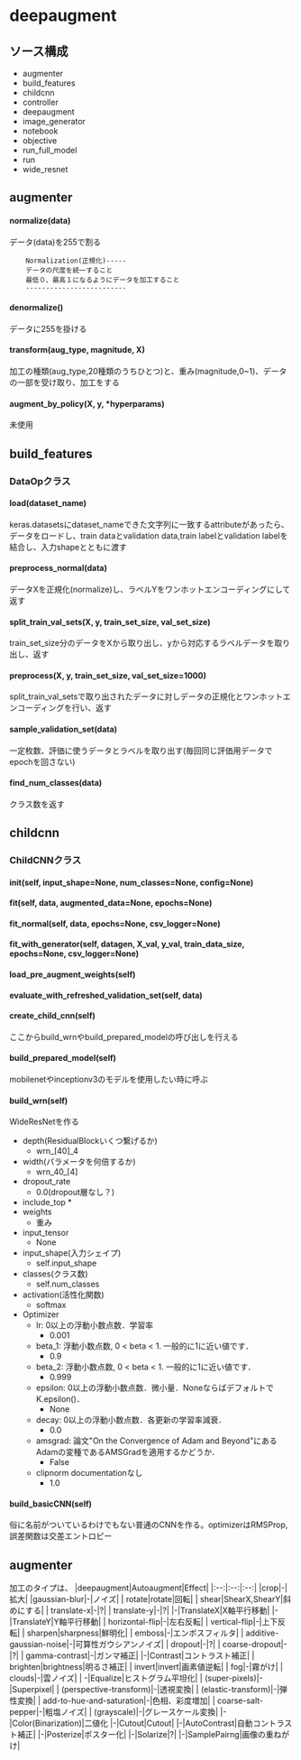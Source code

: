 # deepaugment
## ソース構成
* augmenter
* build_features
* childcnn
* controller
* deepaugment
* image_generator
* notebook
* objective
* run_full_model
* run
* wide_resnet

## augmenter
#### normalize(data)
データ(data)を255で割る
```
    Normalization(正規化)-----
    データの尺度を統一すること
    最低０、最高１になるようにデータを加工すること
    -------------------------
```

#### denormalize()
データに255を掛ける

#### transform(aug_type, magnitude, X)
加工の種類(aug_type,20種類のうちひとつ)と、重み(magnitude,0~1)、データの一部を受け取り、加工をする
#### augment_by_policy(X, y, *hyperparams)
未使用


## build_features
### DataOpクラス
#### load(dataset_name)
keras.datasetsにdataset_nameできた文字列に一致するattributeがあったら、
データをロードし、train dataとvalidation data,train labelとvalidation       labelを結合し、入力shapeとともに渡す
    
#### preprocess_normal(data)
データXを正規化(normalize)し、ラベルYをワンホットエンコーディングにして返す

#### split_train_val_sets(X, y, train_set_size, val_set_size)
train_set_size分のデータをXから取り出し、yから対応するラベルデータを取り出し、返す

#### preprocess(X, y, train_set_size, val_set_size=1000)
split_train_val_setsで取り出されたデータに対しデータの正規化とワンホットエンコーディングを行い、返す
#### sample_validation_set(data)
一定枚数、評価に使うデータとラベルを取り出す(毎回同じ評価用データでepochを回さない)
#### find_num_classes(data)
クラス数を返す

## childcnn
### ChildCNNクラス
#### __init__(self, input_shape=None, num_classes=None, config=None)
#### fit(self, data, augmented_data=None, epochs=None)
#### fit_normal(self, data, epochs=None, csv_logger=None)
#### fit_with_generator(self, datagen, X_val, y_val, train_data_size, epochs=None, csv_logger=None)
#### load_pre_augment_weights(self)
#### evaluate_with_refreshed_validation_set(self, data)
#### create_child_cnn(self)
ここからbuild_wrnやbuild_prepared_modelの呼び出しを行える
#### build_prepared_model(self)
mobilenetやinceptionv3のモデルを使用したい時に呼ぶ
#### build_wrn(self)
WideResNetを作る
* depth(ResidualBlockいくつ繋げるか)
    * wrn_[40]_4
* width(パラメータを何倍するか)
    * wrn_40_[4]
* dropout_rate
    * 0.0(dropout層なし？)
* include_top
    * 
* weights
    * 重み
* input_tensor
    * None
* input_shape(入力シェイプ)
    * self.input_shape
* classes(クラス数)
    * self.num_classes
* activation(活性化関数)
    * softmax
* Optimizer
    * lr: 0以上の浮動小数点数．学習率
        * 0.001
    * beta_1: 浮動小数点数, 0 < beta < 1. 一般的に1に近い値です．
        * 0.9
    * beta_2: 浮動小数点数, 0 < beta < 1. 一般的に1に近い値です．
        * 0.999
    * epsilon: 0以上の浮動小数点数．微小量．NoneならばデフォルトでK.epsilon()．
        * None
    * decay: 0以上の浮動小数点数．各更新の学習率減衰．
        * 0.0
    * amsgrad: 論文"On the Convergence of Adam and Beyond"にあるAdamの変種であるAMSGradを適用するかどうか．
        * False
    * clipnorm documentationなし
        * 1.0

#### build_basicCNN(self)
俗に名前がついているわけでもない普通のCNNを作る。optimizerはRMSProp,誤差関数は交差エントロピー

## augmenter
加工のタイプは、
|deepaugment|Autoaugment|Effect|
|:--:|:--:|:--:|
|crop|-|拡大|
|gaussian-blur|-|ノイズ|
| rotate|rotate|回転|
| shear|ShearX,ShearY|斜めにする|
| translate-x|-|?|
| translate-y|-|?|
|-|TranslateX|X軸平行移動|
|-|TranslateY|Y軸平行移動|
| horizontal-flip|-|左右反転|
| vertical-flip|-|上下反転|
| sharpen|sharpness|鮮明化|
| emboss|-|エンボスフィルタ|
| additive-gaussian-noise|-|可算性ガウシアンノイズ|
| dropout|-|?|
| coarse-dropout|-|?|
| gamma-contrast|-|ガンマ補正|
|-|Contrast|コントラスト補正|
| brighten|brightness|明るさ補正|
| invert|invert|画素値逆転|
| fog|-|霧がけ|
| clouds|-|雲ノイズ|
| -|Equalize|ヒストグラム平坦化|
| (super-pixels)|-|Superpixel|
| (perspective-transform)|-|透視変換|
| (elastic-transform)|-|弾性変換|
| add-to-hue-and-saturation|-|色相、彩度増加|
| coarse-salt-pepper|-|粗塩ノイズ|
| (grayscale)|-|グレースケール変換|
|-|Color(Binarization)|二値化
|-|Cutout|Cutout|
|-|AutoContrast|自動コントラスト補正|
|-|Posterize|ポスター化|
|-|Solarize|?|
|-|SamplePairng|画像の重ねがけ|
